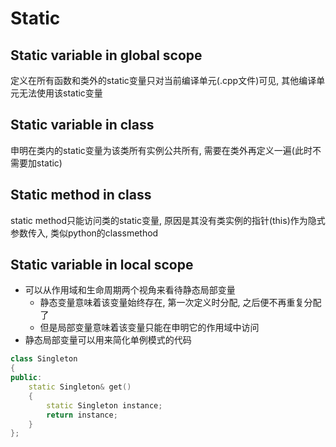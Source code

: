 # Static

## Static variable in global scope
定义在所有函数和类外的static变量只对当前编译单元(.cpp文件)可见, 其他编译单元无法使用该static变量

## Static variable in class
申明在类内的static变量为该类所有实例公共所有, 需要在类外再定义一遍(此时不需要加static)

## Static method in class
static method只能访问类的static变量, 原因是其没有类实例的指针(this)作为隐式参数传入, 类似python的classmethod

## Static variable in local scope
* 可以从作用域和生命周期两个视角来看待静态局部变量
    - 静态变量意味着该变量始终存在, 第一次定义时分配, 之后便不再重复分配了
    - 但是局部变量意味着该变量只能在申明它的作用域中访问
* 静态局部变量可以用来简化单例模式的代码

```cpp
class Singleton
{
public:
    static Singleton& get()
    {
        static Singleton instance;
        return instance;
    }
};
```

